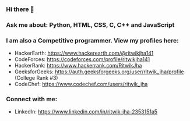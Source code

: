 ### Hi there 👋

### Ask me about: Python, HTML, CSS, C, C++ and JavaScript 
### I am also a Competitive programmer. View my profiles here:
  * HackerEarth: https://www.hackerearth.com/@ritwikjha141
  * CodeForces: https://codeforces.com/profile/ritwikjha141
  * HackerRank: https://www.hackerrank.com/RitwikJha
  * GeeksforGeeks: https://auth.geeksforgeeks.org/user/ritwik_jha/profile   (College Rank #3)
  * CodeChef: https://www.codechef.com/users/ritwik_jha 
  
### Connect with me:
   * LinkedIn: https://www.linkedin.com/in/ritwik-jha-2353151a5

  

<!--
**ritwik15416/ritwik15416** is a ✨ _special_ ✨ repository because its `README.md` (this file) appears on your GitHub profile.

Here are some ideas to get you started:

- 🔭 I’m currently working on ...
- 🌱 I’m currently learning ...
- 👯 I’m looking to collaborate on ...
- 🤔 I’m looking for help with ...
- 💬 Ask me about ...
- 📫 How to reach me: ...
- 😄 Pronouns: ...
- ⚡ Fun fact: ...
-->
